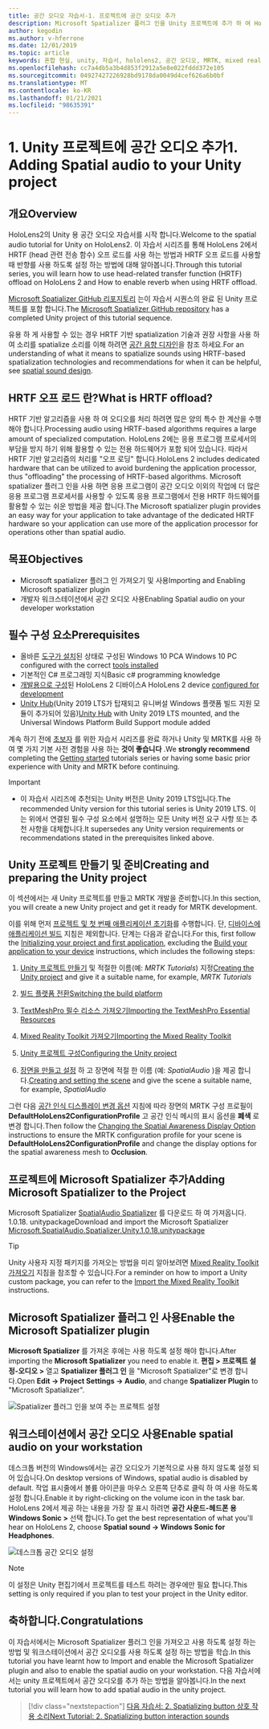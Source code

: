 ```yaml
---
title: 공간 오디오 자습서-1. 프로젝트에 공간 오디오 추가
description: Microsoft Spatializer 플러그 인을 Unity 프로젝트에 추가 하 여 HoloLens 2 HRTF 하드웨어 오프 로드에 액세스 합니다.
author: kegodin
ms.author: v-hferrone
ms.date: 12/01/2019
ms.topic: article
keywords: 혼합 현실, unity, 자습서, hololens2, 공간 오디오, MRTK, mixed reality toolkit, UWP, Windows 10, HRTF, head 관련 전송 함수, 반향, Microsoft Spatializer
ms.openlocfilehash: cc7a4db5a3b4d853f2912a5e8e022fddd372e105
ms.sourcegitcommit: 04927427226928bd9178da0049d4cef626a6b0bf
ms.translationtype: MT
ms.contentlocale: ko-KR
ms.lasthandoff: 01/21/2021
ms.locfileid: "98635391"
---
```

# <a name="1-adding-spatial-audio-to-your-unity-project"></a><span data-ttu-id="2d543-105">1. Unity 프로젝트에 공간 오디오 추가</span><span class="sxs-lookup"><span data-stu-id="2d543-105">1. Adding Spatial audio to your Unity project</span></span>

## <a name="overview"></a><span data-ttu-id="2d543-106">개요</span><span class="sxs-lookup"><span data-stu-id="2d543-106">Overview</span></span>

<span data-ttu-id="2d543-107">HoloLens2의 Unity 용 공간 오디오 자습서를 시작 합니다.</span><span class="sxs-lookup"><span data-stu-id="2d543-107">Welcome to the spatial audio tutorial for Unity on HoloLens2.</span></span> <span data-ttu-id="2d543-108">이 자습서 시리즈를 통해 HoloLens 2에서 HRTF (head 관련 전송 함수) 오프 로드를 사용 하는 방법과 HRTF 오프 로드를 사용할 때 반향를 사용 하도록 설정 하는 방법에 대해 알아봅니다.</span><span class="sxs-lookup"><span data-stu-id="2d543-108">Through this tutorial series, you will learn how to use head-related transfer function (HRTF) offload on HoloLens 2 and How to enable reverb when using HRTF offload.</span></span>

<span data-ttu-id="2d543-109">[Microsoft Spatializer GitHub 리포지토리](https://github.com/microsoft/spatialaudio-unity) 는이 자습서 시퀀스의 완료 된 Unity 프로젝트를 포함 합니다.</span><span class="sxs-lookup"><span data-stu-id="2d543-109">The [Microsoft Spatializer GitHub repository](https://github.com/microsoft/spatialaudio-unity) has a completed Unity project of this tutorial sequence.</span></span>

<span data-ttu-id="2d543-110">유용 하 게 사용할 수 있는 경우 HRTF 기반 spatialization 기술과 권장 사항을 사용 하 여 소리를 spatialize 소리를 이해 하려면 [공간 음향 디자인](/windows/mixed-reality/spatial-sound-design)을 참조 하세요.</span><span class="sxs-lookup"><span data-stu-id="2d543-110">For an understanding of what it means to spatialize sounds using HRTF-based spatialization technologies and recommendations for when it can be helpful, see [spatial sound design](/windows/mixed-reality/spatial-sound-design).</span></span>

## <a name="what-is-hrtf-offload"></a><span data-ttu-id="2d543-111">HRTF 오프 로드 란?</span><span class="sxs-lookup"><span data-stu-id="2d543-111">What is HRTF offload?</span></span>

<span data-ttu-id="2d543-112">HRTF 기반 알고리즘을 사용 하 여 오디오를 처리 하려면 많은 양의 특수 한 계산을 수행 해야 합니다.</span><span class="sxs-lookup"><span data-stu-id="2d543-112">Processing audio using HRTF-based algorithms requires a large amount of specialized computation.</span></span> <span data-ttu-id="2d543-113">HoloLens 2에는 응용 프로그램 프로세서의 부담을 방지 하기 위해 활용할 수 있는 전용 하드웨어가 포함 되어 있습니다. 따라서 HRTF 기반 알고리즘의 처리를 "오프 로딩" 합니다.</span><span class="sxs-lookup"><span data-stu-id="2d543-113">HoloLens 2 includes dedicated hardware that can be utilized to avoid burdening the application processor, thus "offloading" the processing of HRTF-based algorithms.</span></span>  <span data-ttu-id="2d543-114">Microsoft spatializer 플러그 인을 사용 하면 응용 프로그램이 공간 오디오 이외의 작업에 더 많은 응용 프로그램 프로세서를 사용할 수 있도록 응용 프로그램에서 전용 HRTF 하드웨어를 활용할 수 있는 쉬운 방법을 제공 합니다.</span><span class="sxs-lookup"><span data-stu-id="2d543-114">The Microsoft spatializer plugin provides an easy way for your application to take advantage of the dedicated HRTF hardware so your application can use more of the application processor for operations other than spatial audio.</span></span>

## <a name="objectives"></a><span data-ttu-id="2d543-115">목표</span><span class="sxs-lookup"><span data-stu-id="2d543-115">Objectives</span></span>

* <span data-ttu-id="2d543-116">Microsoft spatializer 플러그 인 가져오기 및 사용</span><span class="sxs-lookup"><span data-stu-id="2d543-116">Importing and Enabling Microsoft spatializer plugin</span></span>
* <span data-ttu-id="2d543-117">개발자 워크스테이션에서 공간 오디오 사용</span><span class="sxs-lookup"><span data-stu-id="2d543-117">Enabling Spatial audio on your developer workstation</span></span>

## <a name="prerequisites"></a><span data-ttu-id="2d543-118">필수 구성 요소</span><span class="sxs-lookup"><span data-stu-id="2d543-118">Prerequisites</span></span>

* <span data-ttu-id="2d543-119">올바른 [도구가 설치](../../install-the-tools.md)된 상태로 구성된 Windows 10 PC</span><span class="sxs-lookup"><span data-stu-id="2d543-119">A Windows 10 PC configured with the correct [tools installed](../../install-the-tools.md)</span></span>
* <span data-ttu-id="2d543-120">기본적인 C# 프로그래밍 지식</span><span class="sxs-lookup"><span data-stu-id="2d543-120">Basic c# programming knowledge</span></span>
* <span data-ttu-id="2d543-121">[개발용으로 구성](../../platform-capabilities-and-apis/using-visual-studio.md#enabling-developer-mode)된 HoloLens 2 디바이스</span><span class="sxs-lookup"><span data-stu-id="2d543-121">A HoloLens 2 device [configured for development](../../platform-capabilities-and-apis/using-visual-studio.md#enabling-developer-mode)</span></span>
* <span data-ttu-id="2d543-122"><a href="https://docs.unity3d.com/Manual/GettingStartedInstallingHub.html" target="_blank">Unity Hub</a>(Unity 2019 LTS가 탑재되고 유니버설 Windows 플랫폼 빌드 지원 모듈이 추가되어 있음)</span><span class="sxs-lookup"><span data-stu-id="2d543-122"><a href="https://docs.unity3d.com/Manual/GettingStartedInstallingHub.html" target="_blank">Unity Hub</a> with Unity 2019 LTS mounted, and the Universal Windows Platform Build Support module added</span></span>

<span data-ttu-id="2d543-123">계속 하기 전에 [초보자](mr-learning-base-01.md) 를 위한 자습서 시리즈를 완료 하거나 Unity 및 MRTK를 사용 하 여 몇 가지 기본 사전 경험을 사용 하는 **것이 좋습니다** .</span><span class="sxs-lookup"><span data-stu-id="2d543-123">We **strongly recommend** completing the [Getting started](mr-learning-base-01.md) tutorials series or having some basic prior experience with Unity and MRTK before continuing.</span></span>

> [!IMPORTANT]
>
> * <span data-ttu-id="2d543-124">이 자습서 시리즈에 추천되는 Unity 버전은 Unity 2019 LTS입니다.</span><span class="sxs-lookup"><span data-stu-id="2d543-124">The recommended Unity version for this tutorial series is Unity 2019 LTS.</span></span> <span data-ttu-id="2d543-125">이는 위에서 연결된 필수 구성 요소에서 설명하는 모든 Unity 버전 요구 사항 또는 추천 사항을 대체합니다.</span><span class="sxs-lookup"><span data-stu-id="2d543-125">It supersedes any Unity version requirements or recommendations stated in the prerequisites linked above.</span></span>

## <a name="creating-and-preparing-the-unity-project"></a><span data-ttu-id="2d543-126">Unity 프로젝트 만들기 및 준비</span><span class="sxs-lookup"><span data-stu-id="2d543-126">Creating and preparing the Unity project</span></span>

<span data-ttu-id="2d543-127">이 섹션에서는 새 Unity 프로젝트를 만들고 MRTK 개발을 준비합니다.</span><span class="sxs-lookup"><span data-stu-id="2d543-127">In this section, you will create a new Unity project and get it ready for MRTK development.</span></span>

<span data-ttu-id="2d543-128">이를 위해 먼저 [프로젝트 및 첫 번째 애플리케이션 초기화](mr-learning-base-02.md)를 수행합니다. 단, [디바이스에 애플리케이션 빌드](mr-learning-base-02.md#building-your-application-to-your-hololens-2) 지침은 제외합니다. 단계는 다음과 같습니다.</span><span class="sxs-lookup"><span data-stu-id="2d543-128">For this, first follow the [Initializing your project and first application](mr-learning-base-02.md), excluding the [Build your application to your device](mr-learning-base-02.md#building-your-application-to-your-hololens-2) instructions, which includes the following steps:</span></span>

1. <span data-ttu-id="2d543-129">[Unity 프로젝트 만들기](mr-learning-base-02.md#creating-the-unity-project) 및 적절한 이름(예: *MRTK Tutorials*) 지정</span><span class="sxs-lookup"><span data-stu-id="2d543-129">[Creating the Unity project](mr-learning-base-02.md#creating-the-unity-project) and give it a suitable name, for example, *MRTK Tutorials*</span></span>

1. [<span data-ttu-id="2d543-130">빌드 플랫폼 전환</span><span class="sxs-lookup"><span data-stu-id="2d543-130">Switching the build platform</span></span>](mr-learning-base-02.md#configuring-the-unity-project)

1. [<span data-ttu-id="2d543-131">TextMeshPro 필수 리소스 가져오기</span><span class="sxs-lookup"><span data-stu-id="2d543-131">Importing the TextMeshPro Essential Resources</span></span>](mr-learning-base-02.md#importing-the-textmeshpro-essential-resources)

1. [<span data-ttu-id="2d543-132">Mixed Reality Toolkit 가져오기</span><span class="sxs-lookup"><span data-stu-id="2d543-132">Importing the Mixed Reality Toolkit</span></span>](mr-learning-base-02.md#importing-the-mixed-reality-toolkit)

1. [<span data-ttu-id="2d543-133">Unity 프로젝트 구성</span><span class="sxs-lookup"><span data-stu-id="2d543-133">Configuring the Unity project</span></span>](mr-learning-base-02.md#configuring-the-unity-project)

1. <span data-ttu-id="2d543-134">[장면을 만들고 설정](mr-learning-base-02.md#creating-and-configuring-the-scene) 하 고 장면에 적절 한 이름 (예: *SpatialAudio* )을 제공 합니다.</span><span class="sxs-lookup"><span data-stu-id="2d543-134">[Creating and setting the scene](mr-learning-base-02.md#creating-and-configuring-the-scene) and give the scene a suitable name, for example, *SpatialAudio*</span></span>

<span data-ttu-id="2d543-135">그런 다음 [공간 인식 디스플레이 변경 옵션](mr-learning-base-03.md#changing-the-spatial-awareness-display-option) 지침에 따라 장면의 MRTK 구성 프로필이 **DefaultHoloLens2ConfigurationProfile** 고 공간 인식 메시의 표시 옵션을 **폐색** 로 변경 합니다.</span><span class="sxs-lookup"><span data-stu-id="2d543-135">Then follow the [Changing the Spatial Awareness Display Option](mr-learning-base-03.md#changing-the-spatial-awareness-display-option) instructions to ensure the MRTK configuration profile for your scene is **DefaultHoloLens2ConfigurationProfile** and change the display options for the spatial awareness mesh to **Occlusion**.</span></span>

## <a name="adding-microsoft-spatializer-to-the-project"></a><span data-ttu-id="2d543-136">프로젝트에 Microsoft Spatializer 추가</span><span class="sxs-lookup"><span data-stu-id="2d543-136">Adding Microsoft Spatializer to the Project</span></span>

<span data-ttu-id="2d543-137">Microsoft Spatializer <a href="https://github.com/microsoft/spatialaudio-unity/releases/download/v1.0.18/Microsoft.SpatialAudio.Spatializer.Unity.1.0.18.unitypackage" target="_blank">SpatialAudio Spatializer</a> 를 다운로드 하 여 가져옵니다. 1.0.18. unitypackage</span><span class="sxs-lookup"><span data-stu-id="2d543-137">Download and import the Microsoft Spatializer  <a href="https://github.com/microsoft/spatialaudio-unity/releases/download/v1.0.18/Microsoft.SpatialAudio.Spatializer.Unity.1.0.18.unitypackage" target="_blank">Microsoft.SpatialAudio.Spatializer.Unity.1.0.18.unitypackage </a></span></span>

>[!TIP]
> <span data-ttu-id="2d543-138">Unity 사용자 지정 패키지를 가져오는 방법을 미리 알아보려면 [Mixed Reality Toolkit 가져오기](../../../mrlearning-base-ch1.md#import-the-mixed-reality-toolkit) 지침을 참조할 수 있습니다.</span><span class="sxs-lookup"><span data-stu-id="2d543-138">For a reminder on how to import a Unity custom package, you can refer to the [Import the Mixed Reality Toolkit](../../../mrlearning-base-ch1.md#import-the-mixed-reality-toolkit) instructions.</span></span>

## <a name="enable-the-microsoft-spatializer-plugin"></a><span data-ttu-id="2d543-139">Microsoft Spatializer 플러그 인 사용</span><span class="sxs-lookup"><span data-stu-id="2d543-139">Enable the Microsoft Spatializer plugin</span></span>

<span data-ttu-id="2d543-140">**Microsoft Spatializer** 를 가져온 후에는 사용 하도록 설정 해야 합니다.</span><span class="sxs-lookup"><span data-stu-id="2d543-140">After importing the **Microsoft Spatializer** you need to enable it.</span></span> <span data-ttu-id="2d543-141">**편집 > 프로젝트 설정-오디오 >** 열고 **Spatializer 플러그 인** 을 "Microsoft Spatializer"로 변경 합니다.</span><span class="sxs-lookup"><span data-stu-id="2d543-141">Open **Edit -> Project Settings -> Audio**, and change **Spatializer Plugin** to "Microsoft Spatializer".</span></span>

![Spatializer 플러그 인을 보여 주는 프로젝트 설정](images/spatial-audio/spatial-audio-01-section3-step1-1.png)

## <a name="enable-spatial-audio-on-your-workstation"></a><span data-ttu-id="2d543-143">워크스테이션에서 공간 오디오 사용</span><span class="sxs-lookup"><span data-stu-id="2d543-143">Enable spatial audio on your workstation</span></span>

<span data-ttu-id="2d543-144">데스크톱 버전의 Windows에서는 공간 오디오가 기본적으로 사용 하지 않도록 설정 되어 있습니다.</span><span class="sxs-lookup"><span data-stu-id="2d543-144">On desktop versions of Windows, spatial audio is disabled by default.</span></span> <span data-ttu-id="2d543-145">작업 표시줄에서 볼륨 아이콘을 마우스 오른쪽 단추로 클릭 하 여 사용 하도록 설정 합니다.</span><span class="sxs-lookup"><span data-stu-id="2d543-145">Enable it by right-clicking on the volume icon in the task bar.</span></span> <span data-ttu-id="2d543-146">HoloLens 2에서 제공 하는 내용을 가장 잘 표시 하려면 **공간 사운드-헤드폰 용 Windows Sonic >** 선택 합니다.</span><span class="sxs-lookup"><span data-stu-id="2d543-146">To get the best representation of what you'll hear on HoloLens 2, choose **Spatial sound -> Windows Sonic for Headphones**.</span></span>

![데스크톱 공간 오디오 설정](images/spatial-audio/spatial-audio-01-section4-step1-1.png)

> [!NOTE]
> <span data-ttu-id="2d543-148">이 설정은 Unity 편집기에서 프로젝트를 테스트 하려는 경우에만 필요 합니다.</span><span class="sxs-lookup"><span data-stu-id="2d543-148">This setting is only required if you plan to test your project in the Unity editor.</span></span>

## <a name="congratulations"></a><span data-ttu-id="2d543-149">축하합니다.</span><span class="sxs-lookup"><span data-stu-id="2d543-149">Congratulations</span></span>

<span data-ttu-id="2d543-150">이 자습서에서는 Microsoft Spatializer 플러그 인을 가져오고 사용 하도록 설정 하는 방법 및 워크스테이션에서 공간 오디오를 사용 하도록 설정 하는 방법을 학습.</span><span class="sxs-lookup"><span data-stu-id="2d543-150">In this tutorial you have learnt how to Import and enable the Microsoft Spatializer plugin and also to enable the spatial audio on your workstation.</span></span>
<span data-ttu-id="2d543-151">다음 자습서에서는 unity 프로젝트에서 공간 오디오를 추가 하는 방법을 알아봅니다.</span><span class="sxs-lookup"><span data-stu-id="2d543-151">In the next tutorial you will learn how to add spatial audio in the unity project.</span></span>

> [!div class="nextstepaction"]
> [<span data-ttu-id="2d543-152">다음 자습서: 2. Spatializing button 상호 작용 소리</span><span class="sxs-lookup"><span data-stu-id="2d543-152">Next Tutorial: 2. Spatializing button interaction sounds</span></span>](unity-spatial-audio-ch2.md)
